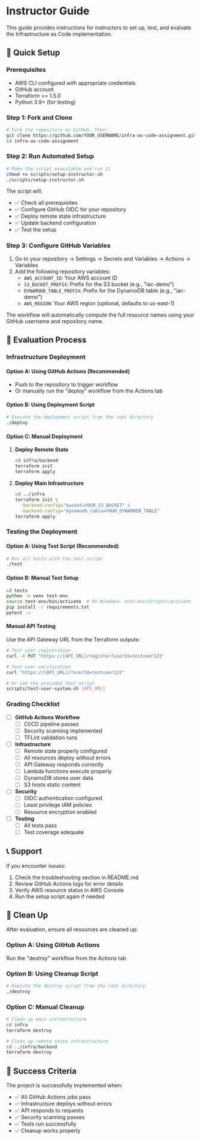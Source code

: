 # Instructor Guide

This guide provides instructions for instructors to set up, test, and evaluate the Infrastructure as Code implementation.

## 🚀 Quick Setup

### Prerequisites
- AWS CLI configured with appropriate credentials
- GitHub account
- Terraform >= 1.5.0
- Python 3.9+ (for testing)

### Step 1: Fork and Clone
```bash
# Fork the repository on GitHub, then:
git clone https://github.com/YOUR_USERNAME/infra-as-code-assignment.git
cd infra-as-code-assignment
```

### Step 2: Run Automated Setup
```bash
# Make the script executable and run it
chmod +x scripts/setup-instructor.sh
./scripts/setup-instructor.sh
```

The script will:
- ✅ Check all prerequisites
- ✅ Configure GitHub OIDC for your repository
- ✅ Deploy remote state infrastructure
- ✅ Update backend configuration
- ✅ Test the setup

### Step 3: Configure GitHub Variables
1. Go to your repository → Settings → Secrets and Variables → Actions → Variables
2. Add the following repository variables:
   - `AWS_ACCOUNT_ID`: Your AWS account ID
   - `S3_BUCKET_PREFIX`: Prefix for the S3 bucket (e.g., "iac-demo")
   - `DYNAMODB_TABLE_PREFIX`: Prefix for the DynamoDB table (e.g., "iac-demo") 
   - `AWS_REGION`: Your AWS region (optional, defaults to us-east-1)

The workflow will automatically compute the full resource names using your GitHub username and repository name.

## 🧪 Evaluation Process

### Infrastructure Deployment

#### Option A: Using GitHub Actions (Recommended)
- Push to the repository to trigger workflow
- Or manually run the "deploy" workflow from the Actions tab

#### Option B: Using Deployment Script
```bash
# Execute the deployment script from the root directory
./deploy
```

#### Option C: Manual Deployment

1. **Deploy Remote State**
   ```bash
   cd infra/backend
   terraform init
   terraform apply
   ```

2. **Deploy Main Infrastructure**
   ```bash
   cd ../infra
   terraform init \
     -backend-config="bucket=YOUR_S3_BUCKET" \
     -backend-config="dynamodb_table=YOUR_DYNAMODB_TABLE"
   terraform apply
   ```

### Testing the Deployment

#### Option A: Using Test Script (Recommended)
```bash
# Run all tests with the test script
./test
```

#### Option B: Manual Test Setup
```bash
cd tests
python -m venv test-env
source test-env/bin/activate  # On Windows: test-env\Scripts\activate
pip install -r requirements.txt
pytest -v
```

#### Manual API Testing

Use the API Gateway URL from the Terraform outputs:

```bash
# Test user registration
curl -X PUT "https://[API_URL]/register?userId=testuser123"

# Test user verification
curl "https://[API_URL]/?userId=testuser123"

# Or use the provided test script
scripts/test-user-system.sh [API_URL]
```

### Grading Checklist

- [ ] **GitHub Actions Workflow**
  - [ ] CI/CD pipeline passes
  - [ ] Security scanning implemented
  - [ ] TFLint validation runs

- [ ] **Infrastructure**
  - [ ] Remote state properly configured
  - [ ] All resources deploy without errors
  - [ ] API Gateway responds correctly
  - [ ] Lambda functions execute properly
  - [ ] DynamoDB stores user data
  - [ ] S3 hosts static content

- [ ] **Security**
  - [ ] OIDC authentication configured
  - [ ] Least privilege IAM policies
  - [ ] Resource encryption enabled

- [ ] **Testing**
  - [ ] All tests pass
  - [ ] Test coverage adequate

## 📞 Support

If you encounter issues:
1. Check the troubleshooting section in README.md
2. Review GitHub Actions logs for error details
3. Verify AWS resource status in AWS Console
4. Run the setup script again if needed

## 🧹 Clean Up

After evaluation, ensure all resources are cleaned up:

### Option A: Using GitHub Actions
Run the "destroy" workflow from the Actions tab

### Option B: Using Cleanup Script
```bash
# Execute the destroy script from the root directory
./destroy
```

### Option C: Manual Cleanup
```bash
# Clean up main infrastructure
cd infra
terraform destroy

# Clean up remote state infrastructure
cd ../infra/backend
terraform destroy
```

## 🎉 Success Criteria

The project is successfully implemented when:
- ✅ All GitHub Actions jobs pass
- ✅ Infrastructure deploys without errors
- ✅ API responds to requests
- ✅ Security scanning passes
- ✅ Tests run successfully
- ✅ Cleanup works properly
